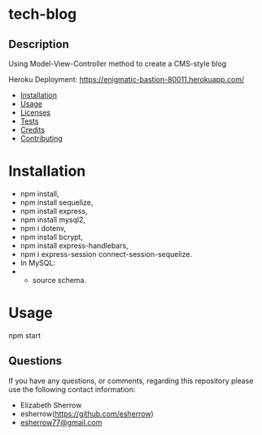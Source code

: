# tech-blog
  
  ## Description
  Using Model-View-Controller method to create a CMS-style blog

  Heroku Deployment: https://enigmatic-bastion-80011.herokuapp.com/
    
  * [Installation](#installation)
  * [Usage](#usage)
  * [Licenses](#licenses)
  * [Tests](#tests)
  * [Credits](#credits)
  * [Contributing](#contributing)
    
  # Installation
  * npm install,
  * npm install sequelize, 
  * npm install express, 
  * npm install mysql2, 
  * npm i dotenv,
  * npm install bcrypt,
  * npm install express-handlebars,
  * npm i express-session connect-session-sequelize.  
  * In MySQL: 
  * * source schema.  
 
  
  # Usage
  npm start
  
  
  
  
  
  
  ## Questions
  If you have any questions, or comments, regarding this repository please use the following contact information:
  * Elizabeth Sherrow  
  * esherrow(https://github.com/esherrow)
  * esherrow77@gmail.com
